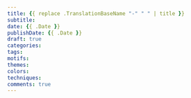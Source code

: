 ```yaml
---
title: {{ replace .TranslationBaseName "-" " " | title }}
subtitle:
date: {{ .Date }}
publishDate: {{ .Date }}
draft: true
categories: 
tags:
motifs:
themes:
colors:
techniques:
comments: true
---
```


